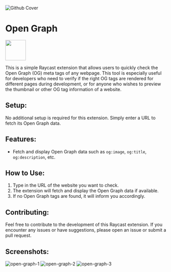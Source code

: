 ![Github Cover](https://github.com/davidho0403/raycast-open-graph/assets/75478661/051e3bcd-0151-464e-9540-c90a34ce1d62)

# Open Graph

<a title="Install open-graph Raycast Extension" href="https://www.raycast.com/davidho0403/open-graph"><img src="https://www.raycast.com/davidho0403/open-graph/install_button@2x.png?v=1.1" height="64" alt="" style="height: 64px;"></a>

This is a simple Raycast extension that allows users to quickly check the Open Graph (OG) meta tags of any webpage. This tool is especially useful for developers who need to verify if the right OG tags are rendered for different pages during development, or for anyone who wishes to preview the thumbnail or other OG tag information of a website.

## Setup:

No additional setup is required for this extension. Simply enter a URL to fetch its Open Graph data.

## Features:

- Fetch and display Open Graph data such as `og:image`, `og:title`, `og:description`, etc.

## How to Use:

1. Type in the URL of the website you want to check.
2. The extension will fetch and display the Open Graph data if available.
3. If no Open Graph tags are found, it will inform you accordingly.

## Contributing:

Feel free to contribute to the development of this Raycast extension. If you encounter any issues or have suggestions, please open an issue or submit a pull request.

## Screenshots:

![open-graph-1](https://github.com/davidho0403/raycast-open-graph/assets/75478661/a42b1530-98b2-488f-926a-596c0d3eff46)
![open-graph-2](https://github.com/davidho0403/raycast-open-graph/assets/75478661/80a7b321-6f82-4f4a-8242-3a38a012a360)
![open-graph-3](https://github.com/davidho0403/raycast-open-graph/assets/75478661/b2fe5c73-59cf-4286-b035-fa82be00907d)
